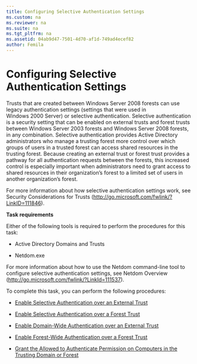 ```yaml
---
title: Configuring Selective Authentication Settings
ms.custom: na
ms.reviewer: na
ms.suite: na
ms.tgt_pltfrm: na
ms.assetid: 04ab9d47-7501-4d70-af1d-749ad4ecef82
author: Femila
---
```

# Configuring Selective Authentication Settings
  Trusts that are created between Windows Server 2008 forests can use legacy authentication settings \(settings that were used in Windows 2000 Server\) or selective authentication. Selective authentication is a security setting that can be enabled on external trusts and forest trusts between Windows Server 2003 forests and Windows Server 2008 forests, in any combination. Selective authentication provides Active Directory administrators who manage a trusting forest more control over which groups of users in a trusted forest can access shared resources in the trusting forest. Because creating an external trust or forest trust provides a pathway for all authentication requests between the forests, this increased control is especially important when administrators need to grant access to shared resources in their organization’s forest to a limited set of users in another organization’s forest.  
  
 For more information about how selective authentication settings work, see Security Considerations for Trusts \([http:\/\/go.microsoft.com\/fwlink\/?LinkID\=111846](http://go.microsoft.com/fwlink/?LinkID=111846)\).  
  
 **Task requirements**  
  
 Either of the following tools is required to perform the procedures for this task:  
  
-   Active Directory Domains and Trusts  
  
-   Netdom.exe  
  
 For more information about how to use the Netdom command\-line tool to configure selective authentication settings, see Netdom Overview \([http:\/\/go.microsoft.com\/fwlink\/?LinkId\=111537](http://go.microsoft.com/fwlink/?LinkId=111537)\).  
  
 To complete this task, you can perform the following procedures:  
  
-   [Enable Selective Authentication over an External Trust](../Topic/Enable-Selective-Authentication-over-an-External-Trust.md)  
  
-   [Enable Selective Authentication over a Forest Trust](../Topic/Enable-Selective-Authentication-over-a-Forest-Trust.md)  
  
-   [Enable Domain-Wide Authentication over an External Trust](../Topic/Enable-Domain-Wide-Authentication-over-an-External-Trust.md)  
  
-   [Enable Forest-Wide Authentication over a Forest Trust](../Topic/Enable-Forest-Wide-Authentication-over-a-Forest-Trust.md)  
  
-   [Grant the Allowed to Authenticate Permission on Computers in the Trusting Domain or Forest](../Topic/Grant-the-Allowed-to-Authenticate-Permission-on-Computers-in-the-Trusting-Domain-or-Forest.md)  
  
  